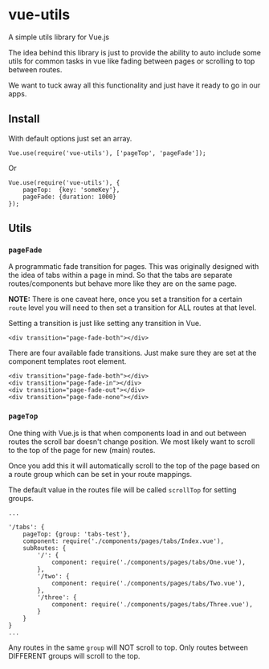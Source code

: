 # vue-utils

A simple utils library for Vue.js

The idea behind this library is just to provide the ability to auto include some utils for common tasks in vue like fading between pages or scrolling to top between routes.

We want to tuck away all this functionality and just have it ready to go in our apps.


## Install

With default options just set an array.

```
Vue.use(require('vue-utils'), ['pageTop', 'pageFade']);
```

Or

```
Vue.use(require('vue-utils'), {
    pageTop:  {key: 'someKey'},
    pageFade: {duration: 1000}
});
```


## Utils


### `pageFade`

A programmatic fade transition for pages. This was originally designed with the idea of tabs within a page in mind. So that the tabs are separate routes/components but behave more like they are on the same page.

**NOTE:** There is one caveat here, once you set a transition for a certain `route` level you will need to then set a transition for ALL routes at that level.

Setting a transition is just like setting any transition in Vue.

```
<div transition="page-fade-both"></div>
```

There are four available fade transitions. Just make sure they are set at the component templates root element.

```
<div transition="page-fade-both"></div>
<div transition="page-fade-in"></div>
<div transition="page-fade-out"></div>
<div transition="page-fade-none"></div>
```


### `pageTop`

One thing with Vue.js is that when components load in and out between routes the scroll bar doesn't change position. We most likely want to scroll to the top of the page for new (main) routes.

Once you add this it will automatically scroll to the top of the page based on a route group which can be set in your route mappings.

The default value in the routes file will be called `scrollTop` for setting groups.

```
...

'/tabs': {
    pageTop: {group: 'tabs-test'},
    component: require('./components/pages/tabs/Index.vue'),
    subRoutes: {
        '/': {
            component: require('./components/pages/tabs/One.vue'),
        },
        '/two': {
            component: require('./components/pages/tabs/Two.vue'),
        },
        '/three': {
            component: require('./components/pages/tabs/Three.vue'),
        }
    }
}
...
```

Any routes in the same `group` will NOT scroll to top. Only routes between DIFFERENT groups will scroll to the top.